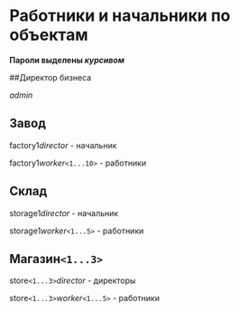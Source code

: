 # **Работники и начальники по объектам**
**Пароли выделены _курсивом_**

##Директор бизнеса

*admin*

## **Завод**

factory1*director* - начальник

factory1*worker*`<1...10>` - работники

## **Склад**

storage1*director* - начальник

storage1*worker*`<1...5>` - работники

## **Магазин`<1...3>`**

store`<1...3>`*director* - директоры

store`<1...3>`*worker*`<1...5>` - работники